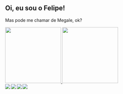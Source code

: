 <h2>Oi, eu sou o Felipe!</h2>

Mas pode me chamar de Megale, ok?

<a href="https://github.com/felipemegale">
  <img height="180em" src="https://github-readme-stats-eight-theta.vercel.app/api?username=felipemegale&show_icons=true&theme=merko&include_all_commits=true&count_private=true"/>
  <img height="180em" src="https://github-readme-stats-eight-theta.vercel.app/api/top-langs/?username=felipemegale&layout=compact&langs_count=8&theme=merko"/>
</a>

<div style="display: flex; flex-direction: row">
  <a style="margin-right: 0.2em" href="mailto: felipe.megale17@gmail.com"><img src="https://img.shields.io/badge/-Gmail-%23EA4335?style=flat-square&logo=gmail&logoColor=white" target="_blank"></a>
  <a style="margin-right: 0.2em" href="https://www.linkedin.com/in/fmegale/" target="_blank"><img src="https://img.shields.io/badge/-LinkedIn-%230077B5?style=flat-square&logo=linkedin" target="_blank"></a>
  <a style="margin-right: 0.2em" href="https://instagram.com/felipemegale" target="_blank"><img src="https://img.shields.io/badge/-Instagram-%23E4405F?style=flat-square&logo=instagram&logoColor=white" target="_blank"></a>
  <a style="margin-right: 0.2em" href="https://github.com/felipemegale" target="_blank"><img src="https://img.shields.io/badge/-GitHub-%23333?style=flat-square&logo=GitHub" target="_blank"></a>
</div>
<br>
